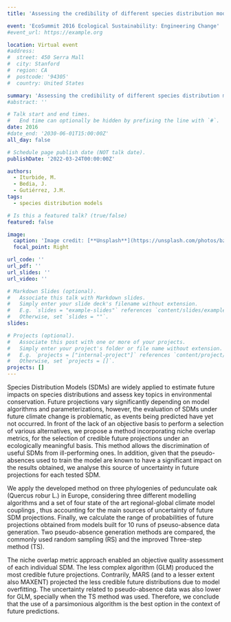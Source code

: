 ```yaml
---
title: 'Assessing the credibility of different species distribution models to project changes under future climate conditions'

event: 'EcoSummit 2016 Ecological Sustainability: Engineering Change'
#event_url: https://example.org

location: Virtual event
#address:
#  street: 450 Serra Mall
#  city: Stanford
#  region: CA
#  postcode: '94305'
#  country: United States

summary: 'Assessing the credibility of different species distribution models to project changes under future climate conditions'
#abstract: ''

# Talk start and end times.
#   End time can optionally be hidden by prefixing the line with `#`.
date: 2016
#date_end: '2030-06-01T15:00:00Z'
all_day: false

# Schedule page publish date (NOT talk date).
publishDate: '2022-03-24T00:00:00Z'

authors: 
  - Iturbide, M.
  - Bedia, J.
  - Gutiérrez, J.M.
tags: 
  - species distribution models

# Is this a featured talk? (true/false)
featured: false

image:
  caption: 'Image credit: [**Unsplash**](https://unsplash.com/photos/bzdhc5b3Bxs)'
  focal_point: Right

url_code: ''
url_pdf: ''
url_slides: ''
url_video: ''

# Markdown Slides (optional).
#   Associate this talk with Markdown slides.
#   Simply enter your slide deck's filename without extension.
#   E.g. `slides = "example-slides"` references `content/slides/example-slides.md`.
#   Otherwise, set `slides = ""`.
slides:

# Projects (optional).
#   Associate this post with one or more of your projects.
#   Simply enter your project's folder or file name without extension.
#   E.g. `projects = ["internal-project"]` references `content/project/deep-learning/index.md`.
#   Otherwise, set `projects = []`.
projects: []
---
```


<p>Species Distribution Models (SDMs) are widely applied to estimate future impacts on species distributions and assess key topics in environmental conservation. Future projections vary significantly depending on model algorithms and parameterizations, however, the evaluation of SDMs under future climate change is problematic, as events being predicted have yet not occurred. In front of the lack of an objective basis to perform a selection of various alternatives,  we propose a method incorporating niche overlap metrics, for the selection of credible future projections under an ecologically meaningful basis. This method allows the discrimination of useful SDMs from ill-performing ones. In addition, given that the pseudo-absences used to train the model are known to have a significant impact on the results obtained, we analyse this source of uncertainty in future projections for each tested SDM. </p>
<p>We apply the developed method on three phylogenies of pedunculate oak (Quercus robur L.) in Europe, considering three different modelling algorithms and a set of four state of the art regional-global climate model couplings , thus accounting for the main sources of uncertainty of future SDM projections. Finally, we calculate the range of probabilities of future projections obtained from models built for 10 runs of pseuso-absence data generation. Two pseudo-absence generation methods are compared, the commonly used random sampling (RS) and the improved Three-step method (TS).</p>
<p>The niche overlap metric approach enabled an objective quality assessment of each individual SDM. The less complex algorithm (GLM) produced the most credible future projections. Contrarily, MARS (and to a lesser extent also MAXENT) projected the less credible future distributions due to model overfitting. The uncertainty related to pseudo-absence data was also lower for GLM, specially when the TS method was used. Therefore, we conclude that the use of a parsimonious algorithm is the best option in the context of future predictions.</p>
